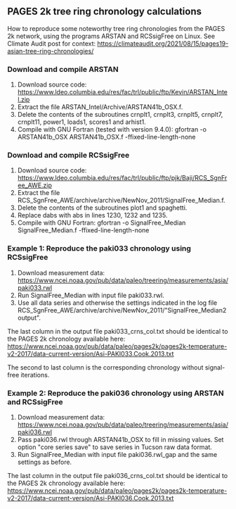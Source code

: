 ## PAGES 2k tree ring chronology calculations

How to reproduce some noteworthy tree ring chronologies from the PAGES 2k network, using the programs ARSTAN and RCSsigFree on Linux. See Climate Audit post for context: https://climateaudit.org/2021/08/15/pages19-asian-tree-ring-chronologies/

### Download and compile ARSTAN

1. Download source code: https://www.ldeo.columbia.edu/res/fac/trl/public/ftp/Kevin/ARSTAN_Intel.zip
2. Extract the file ARSTAN_Intel/Archive/ARSTAN41b_OSX.f.
3. Delete the contents of the subroutines crnplt1, crnplt3, crnplt5, crnplt7, crnplt11, power1, loads1, scores1 and arhist1.
4. Compile with GNU Fortran (tested with version 9.4.0): gfortran -o ARSTAN41b_OSX ARSTAN41b_OSX.f -ffixed-line-length-none

### Download and compile RCSsigFree

1. Download source code: https://www.ldeo.columbia.edu/res/fac/trl/public/ftp/pjk/Baji/RCS_SgnFree_AWE.zip
2. Extract the file RCS_SgnFree_AWE/archive/archive/NewNov_2011/SignalFree_Median.f.
3. Delete the contents of the subroutines plot1 and spaghetti.
4. Replace dabs with abs in lines 1230, 1232 and 1235.
5. Compile with GNU Fortran: gfortran -o SignalFree_Median SignalFree_Median.f -ffixed-line-length-none

### Example 1: Reproduce the paki033 chronology using RCSsigFree

1. Download measurement data: https://www.ncei.noaa.gov/pub/data/paleo/treering/measurements/asia/paki033.rwl
2. Run SignalFree_Median with input file paki033.rwl.
3. Use all data series and otherwise the settings indicated in the log file RCS_SgnFree_AWE/archive/archive/NewNov_2011/"SignalFree_Median2 output".

The last column in the output file paki033_crns_col.txt should be identical to the PAGES 2k chronology available here: https://www.ncei.noaa.gov/pub/data/paleo/pages2k/pages2k-temperature-v2-2017/data-current-version/Asi-PAKI033.Cook.2013.txt

The second to last column is the corresponding chronology without signal-free iterations.

### Example 2: Reproduce the paki036 chronology using ARSTAN and RCSsigFree

1. Download measurement data: https://www.ncei.noaa.gov/pub/data/paleo/treering/measurements/asia/paki036.rwl
2. Pass paki036.rwl through ARSTAN41b_OSX to fill in missing values. Set option "core series save" to save series in Tucson raw data format.
3. Run SignalFree_Median with input file paki036.rwl_gap and the same settings as before.

The last column in the output file paki036_crns_col.txt should be identical to the PAGES 2k chronology available here: https://www.ncei.noaa.gov/pub/data/paleo/pages2k/pages2k-temperature-v2-2017/data-current-version/Asi-PAKI036.Cook.2013.txt
